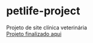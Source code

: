 # petlife-project
 Projeto de site clínica veterinária
 <br>
<a href="https://kenjiodan.github.io/petlife-project/index" target="_blank">Projeto finalizado aqui</a>
